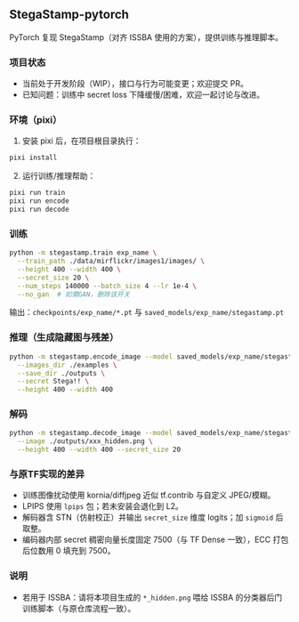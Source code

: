 ## StegaStamp-pytorch

PyTorch 复现 StegaStamp（对齐 ISSBA 使用的方案），提供训练与推理脚本。

### 项目状态
- 当前处于开发阶段（WIP），接口与行为可能变更；欢迎提交 PR。
- 已知问题：训练中 secret loss 下降缓慢/困难，欢迎一起讨论与改进。

### 环境（pixi）

1) 安装 pixi 后，在项目根目录执行：

```bash
pixi install
```

2) 运行训练/推理帮助：

```bash
pixi run train
pixi run encode
pixi run decode
```

### 训练

```bash
python -m stegastamp.train exp_name \
  --train_path ./data/mirflickr/images1/images/ \
  --height 400 --width 400 \
  --secret_size 20 \
  --num_steps 140000 --batch_size 4 --lr 1e-4 \
  --no_gan  # 如需GAN，删除该开关
```

输出：`checkpoints/exp_name/*.pt` 与 `saved_models/exp_name/stegastamp.pt`

### 推理（生成隐藏图与残差）

```bash
python -m stegastamp.encode_image --model saved_models/exp_name/stegastamp.pt \
  --images_dir ./examples \
  --save_dir ./outputs \
  --secret Stega!! \
  --height 400 --width 400
```

### 解码

```bash
python -m stegastamp.decode_image --model saved_models/exp_name/stegastamp.pt \
  --image ./outputs/xxx_hidden.png \
  --height 400 --width 400 --secret_size 20
```

### 与原TF实现的差异
- 训练图像扰动使用 kornia/diffjpeg 近似 tf.contrib 与自定义 JPEG/模糊。
- LPIPS 使用 `lpips` 包；若未安装会退化到 L2。
- 解码器含 STN（仿射校正）并输出 `secret_size` 维度 logits；加 `sigmoid` 后取整。
- 编码器内部 secret 稠密向量长度固定 7500（与 TF Dense 一致），ECC 打包后位数用 0 填充到 7500。

### 说明
- 若用于 ISSBA：请将本项目生成的 `*_hidden.png` 喂给 ISSBA 的分类器后门训练脚本（与原仓库流程一致）。


